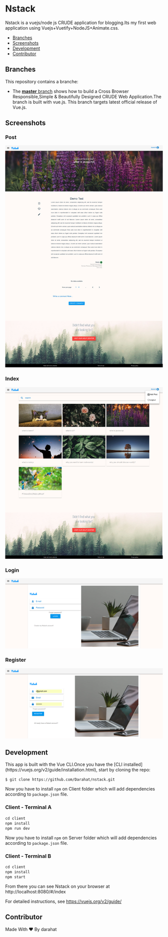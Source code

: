 # Nstack
Nstack is a vuejs/node js CRUDE application for blogging.Its my first web application using Vuejs+Vuetify+NodeJS+Animate.css. 

* [Branches](#branches)
* [Screenshots](#screenshots)
* [Development](#development)
* [Contributor](#contributor)


<h2 id="branches">Branches</h2>

This repository contains a branche:

* The [**master** branch](https://github.com/Darahat/nstack.git) shows how to build a Cross Browser Responsible,Simple & Beautifully Designed CRUDE Web Application.The branch is built with vue.js.
This branch targets latest official release of Vue.js.



<h2 id="screenshots">Screenshots</h2>

### Post

![](screencapture-localhost-8080-2018-06-27-14_54_05.png)

### Index

![](screencapture-localhost-8080-2018-06-27-14_55_11.png)

### Login

![](screencapture-localhost-8080-2018-06-27-14_55_41.png)

### Register

![](screencapture-localhost-8080-2018-06-27-14_57_14.png)



<h2 id="development">Development</h2>
This app is built with the Vue CLI.Once you have the [CLI installed](https://vuejs.org/v2/guide/installation.html), start by cloning the repo:

```
$ git clone https://github.com/Darahat/nstack.git
```

Now you have to install ```npm``` on Client folder which will add dependencies according to ```package.json``` file.

### Client - Terminal A

```
cd client
npm install
npm run dev
```

Now you have to install ```npm``` on Server folder which will add dependencies according to ```package.json``` file.

### Client - Terminal B

```
cd client
npm install
npm start
```
From there you can see Nstack on your browser at http://localhost:8080/#/index

For detailed instructions, see https://vuejs.org/v2/guide/

<h2 id="contributor">Contributor</h2>

 Made With ❤️ By darahat

